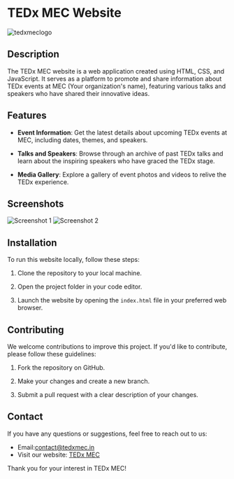# TEDx MEC Website


![tedxmeclogo](https://github.com/adamsyy/TEDxMEC-23/assets/75473780/725dbc24-fb0c-48e4-90fc-c36ee3612157)

## Description

The TEDx MEC website is a web application created using HTML, CSS, and JavaScript. It serves as a platform to promote and share information about TEDx events at MEC (Your organization's name), featuring various talks and speakers who have shared their innovative ideas.

## Features

- **Event Information**: Get the latest details about upcoming TEDx events at MEC, including dates, themes, and speakers.

- **Talks and Speakers**: Browse through an archive of past TEDx talks and learn about the inspiring speakers who have graced the TEDx stage.

- **Media Gallery**: Explore a gallery of event photos and videos to relive the TEDx experience.

## Screenshots

![Screenshot 1](https://i.ibb.co/yYV4hRV/IMG-5596.jpg)
![Screenshot 2](https://i.ibb.co/Y8nQfSL/IMG-5595.jpg)


## Installation

To run this website locally, follow these steps:

1. Clone the repository to your local machine.

2. Open the project folder in your code editor.

3. Launch the website by opening the `index.html` file in your preferred web browser.

## Contributing

We welcome contributions to improve this project. If you'd like to contribute, please follow these guidelines:

1. Fork the repository on GitHub.

2. Make your changes and create a new branch.

3. Submit a pull request with a clear description of your changes.


## Contact

If you have any questions or suggestions, feel free to reach out to us:

- Email:contact@tedxmec.in
- Visit our website: [TEDx MEC](https://tedxmec.in/)

Thank you for your interest in TEDx MEC!

